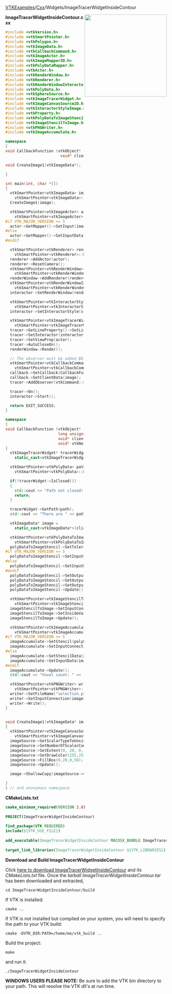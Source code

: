 [VTKExamples](/index/)/[Cxx](/Cxx)/Widgets/ImageTracerWidgetInsideContour

<img align="right" src="https://github.com/lorensen/VTKExamples/blob/gh-pages/Testing/Baseline/Widgets/TestImageTracerWidgetInsideContour.png?raw=true" width="256" />

**ImageTracerWidgetInsideContour.cxx**
```c++
#include <vtkVersion.h>
#include <vtkSmartPointer.h>
#include <vtkPolygon.h>
#include <vtkImageData.h>
#include <vtkCallbackCommand.h>
#include <vtkImageActor.h>
#include <vtkImageMapper3D.h>
#include <vtkPolyDataMapper.h>
#include <vtkActor.h>
#include <vtkRenderWindow.h>
#include <vtkRenderer.h>
#include <vtkRenderWindowInteractor.h>
#include <vtkPolyData.h>
#include <vtkSphereSource.h>
#include <vtkImageTracerWidget.h>
#include <vtkImageCanvasSource2D.h>
#include <vtkInteractorStyleImage.h>
#include <vtkProperty.h>
#include <vtkPolyDataToImageStencil.h>
#include <vtkImageStencilToImage.h>
#include <vtkPNGWriter.h>
#include <vtkImageAccumulate.h>

namespace
{
void CallbackFunction (vtkObject* caller, long unsigned int eventId,
                        void* clientData, void* callData );

void CreateImage1(vtkImageData*);

}

int main(int, char *[])
{
  vtkSmartPointer<vtkImageData> image =
    vtkSmartPointer<vtkImageData>::New();
  CreateImage1(image);

  vtkSmartPointer<vtkImageActor> actor =
    vtkSmartPointer<vtkImageActor>::New();
#if VTK_MAJOR_VERSION <= 5
  actor->GetMapper()->SetInput(image);
#else
  actor->GetMapper()->SetInputData(image);
#endif

  vtkSmartPointer<vtkRenderer> renderer =
    vtkSmartPointer<vtkRenderer>::New();
  renderer->AddActor(actor);
  renderer->ResetCamera();
  vtkSmartPointer<vtkRenderWindow> renderWindow =
    vtkSmartPointer<vtkRenderWindow>::New();
  renderWindow->AddRenderer(renderer);
  vtkSmartPointer<vtkRenderWindowInteractor> interactor =
    vtkSmartPointer<vtkRenderWindowInteractor>::New();
  interactor->SetRenderWindow(renderWindow);

  vtkSmartPointer<vtkInteractorStyleImage> style =
    vtkSmartPointer<vtkInteractorStyleImage>::New();
  interactor->SetInteractorStyle(style);

  vtkSmartPointer<vtkImageTracerWidget> tracer =
    vtkSmartPointer<vtkImageTracerWidget>::New();
  tracer->GetLineProperty()->SetLineWidth(5);
  tracer->SetInteractor(interactor);
  tracer->SetViewProp(actor);
  tracer->AutoCloseOn();
  renderWindow->Render();

  // The observer must be added BEFORE the On() call.
  vtkSmartPointer<vtkCallbackCommand> callback =
    vtkSmartPointer<vtkCallbackCommand>::New();
  callback->SetCallback(CallbackFunction);
  callback->SetClientData(image);
  tracer->AddObserver(vtkCommand::EndInteractionEvent, callback);

  tracer->On();
  interactor->Start();

  return EXIT_SUCCESS;
}

namespace
{
void CallbackFunction (vtkObject* caller,
                       long unsigned int vtkNotUsed(eventId),
                       void* clientData,
                       void* vtkNotUsed(callData) )
{
  vtkImageTracerWidget* tracerWidget =
    static_cast<vtkImageTracerWidget*>(caller);

  vtkSmartPointer<vtkPolyData> path =
    vtkSmartPointer<vtkPolyData>::New();

  if(!tracerWidget->IsClosed())
  {
    std::cout << "Path not closed!" << std::endl;
    return;
  }

  tracerWidget->GetPath(path);
  std::cout << "There are " << path->GetNumberOfPoints() << " points in the path." << std::endl;

  vtkImageData* image =
    static_cast<vtkImageData*>(clientData);

  vtkSmartPointer<vtkPolyDataToImageStencil> polyDataToImageStencil =
    vtkSmartPointer<vtkPolyDataToImageStencil>::New();
  polyDataToImageStencil->SetTolerance(0);
#if VTK_MAJOR_VERSION <= 5
  polyDataToImageStencil->SetInputConnection(path->GetProducerPort());
#else
  polyDataToImageStencil->SetInputData(path);
#endif
  polyDataToImageStencil->SetOutputOrigin(image->GetOrigin());
  polyDataToImageStencil->SetOutputSpacing(image->GetSpacing());
  polyDataToImageStencil->SetOutputWholeExtent(image->GetExtent());
  polyDataToImageStencil->Update();

  vtkSmartPointer<vtkImageStencilToImage> imageStencilToImage =
    vtkSmartPointer<vtkImageStencilToImage>::New();
  imageStencilToImage->SetInputConnection(polyDataToImageStencil->GetOutputPort());
  imageStencilToImage->SetInsideValue(255);
  imageStencilToImage->Update();

  vtkSmartPointer<vtkImageAccumulate> imageAccumulate =
    vtkSmartPointer<vtkImageAccumulate>::New();
#if VTK_MAJOR_VERSION <= 5
  imageAccumulate->SetStencil(polyDataToImageStencil->GetOutput());
  imageAccumulate->SetInputConnection(image->GetProducerPort());
#else
  imageAccumulate->SetStencilData(polyDataToImageStencil->GetOutput());
  imageAccumulate->SetInputData(image);
#endif
  imageAccumulate->Update();
  std::cout << "Voxel count: " << imageAccumulate->GetVoxelCount() << std::endl;

  vtkSmartPointer<vtkPNGWriter> writer =
    vtkSmartPointer<vtkPNGWriter>::New();
  writer->SetFileName("selection.png");
  writer->SetInputConnection(imageStencilToImage->GetOutputPort());
  writer->Write();
}


void CreateImage1(vtkImageData* image)
{
  vtkSmartPointer<vtkImageCanvasSource2D> imageSource =
    vtkSmartPointer<vtkImageCanvasSource2D>::New();
  imageSource->SetScalarTypeToUnsignedChar();
  imageSource->SetNumberOfScalarComponents(1);
  imageSource->SetExtent(0, 20, 0, 50, 0, 0);
  imageSource->SetDrawColor(255,255,255);
  imageSource->FillBox(0,20,0,50);
  imageSource->Update();

  image->ShallowCopy(imageSource->GetOutput());

}
} // end anonymous namespace
```
**CMakeLists.txt**
```cmake
cmake_minimum_required(VERSION 2.8)
 
PROJECT(ImageTracerWidgetInsideContour)
 
find_package(VTK REQUIRED)
include(${VTK_USE_FILE})
 
add_executable(ImageTracerWidgetInsideContour MACOSX_BUNDLE ImageTracerWidgetInsideContour.cxx)
 
target_link_libraries(ImageTracerWidgetInsideContour ${VTK_LIBRARIES})
```

**Download and Build ImageTracerWidgetInsideContour**

Click [here to download ImageTracerWidgetInsideContour](https://github.com/lorensen/VTKWikiExamplesTarballs/raw/master/ImageTracerWidgetInsideContour.tar) and its *CMakeLists.txt* file.
Once the *tarball ImageTracerWidgetInsideContour.tar* has been downloaded and extracted,
```
cd ImageTracerWidgetInsideContour/build 
```
If VTK is installed:
```
cmake ..
```
If VTK is not installed but compiled on your system, you will need to specify the path to your VTK build:
```
cmake -DVTK_DIR:PATH=/home/me/vtk_build ..
```
Build the project:
```
make
```
and run it:
```
./ImageTracerWidgetInsideContour
```
**WINDOWS USERS PLEASE NOTE:** Be sure to add the VTK bin directory to your path. This will resolve the VTK dll's at run time.

